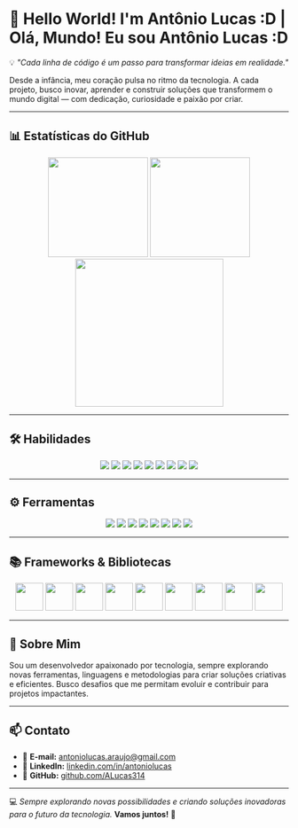 # 🌌 **Hello World! I'm Antônio Lucas :D | Olá, Mundo! Eu sou Antônio Lucas :D**

💡 *"Cada linha de código é um passo para transformar ideias em realidade."*  

Desde a infância, meu coração pulsa no ritmo da tecnologia. A cada projeto, busco inovar, aprender e construir soluções que transformem o mundo digital — com dedicação, curiosidade e paixão por criar.

---

## 📊 **Estatísticas do GitHub**
<div align="center">
  <img src="https://github-readme-stats.vercel.app/api?username=ALucas314&show_icons=true&theme=tokyonight" height="180em">
  <img src="https://github-readme-stats.vercel.app/api/top-langs/?username=ALucas314&layout=compact&show_icons=true&theme=tokyonight&hide=php,blade&include_all_commits=true&count_private=true&langs_count=8" height="180em">
</div>

<div align="center">
  <img src="https://github-readme-activity-graph.vercel.app/graph?username=ALucas314&theme=tokyo-night" height="267em">
</div>

---

## 🛠️ **Habilidades**
<div align="center">
  <img src="https://img.shields.io/badge/HTML5-E34F26?style=for-the-badge&logo=HTML5&logoColor=white">
  <img src="https://img.shields.io/badge/CSS3-1572B6?style=for-the-badge&logo=CSS3&logoColor=white">
  <img src="https://img.shields.io/badge/JavaScript-F7DF1E?style=for-the-badge&logo=JavaScript&logoColor=black">
  <img src="https://img.shields.io/badge/TypeScript-3178C6?style=for-the-badge&logo=TypeScript&logoColor=white">
  <img src="https://img.shields.io/badge/Python-3776AB?style=for-the-badge&logo=Python&logoColor=white">
  <img src="https://img.shields.io/badge/C%23-239120?style=for-the-badge&logo=c-sharp&logoColor=white">
  <img src="https://img.shields.io/badge/SCSS-CC6699?style=for-the-badge&logo=Sass&logoColor=white">
  <img src="https://img.shields.io/badge/Streamlit-FF4B4B?style=for-the-badge&logo=Streamlit&logoColor=white">
  <img src="https://img.shields.io/badge/MySQL-4479A1?style=for-the-badge&logo=MySQL&logoColor=white">
</div>

---

## ⚙️ **Ferramentas**
<div align="center">
  <img src="https://img.shields.io/badge/VSCode-007ACC?style=for-the-badge&logo=Visual-Studio-Code&logoColor=white">
  <img src="https://img.shields.io/badge/Google%20Colab-F9AB00?style=for-the-badge&logo=Google-Colab&logoColor=white">
  <img src="https://img.shields.io/badge/Git-F05032?style=for-the-badge&logo=Git&logoColor=white">
  <img src="https://img.shields.io/badge/Figma-F24E1E?style=for-the-badge&logo=Figma&logoColor=white">
  <img src="https://img.shields.io/badge/GitHub-181717?style=for-the-badge&logo=GitHub&logoColor=white">
  <img src="https://img.shields.io/badge/Notion-000000?style=for-the-badge&logo=Notion&logoColor=white">
  <img src="https://img.shields.io/badge/Vercel-000000?style=for-the-badge&logo=Vercel&logoColor=white">
  <img src="https://img.shields.io/badge/Canva-00C4CC?style=for-the-badge&logo=Canva&logoColor=white">
</div>

---

## 📚 **Frameworks & Bibliotecas**
<div align="center">
  <img src="https://cdn.jsdelivr.net/gh/devicons/devicon/icons/react/react-original.svg" width="50" height="50">
  <img src="https://cdn.jsdelivr.net/gh/devicons/devicon/icons/typescript/typescript-original.svg" width="50" height="50">
  <img src="https://cdn.jsdelivr.net/gh/devicons/devicon/icons/javascript/javascript-original.svg" width="50" height="50">
  <img src="https://cdn.jsdelivr.net/gh/devicons/devicon/icons/css3/css3-original-wordmark.svg" width="50" height="50">
  <img src="https://cdn.jsdelivr.net/gh/devicons/devicon/icons/html5/html5-original-wordmark.svg" width="50" height="50">
  <img src="https://cdn.jsdelivr.net/gh/devicons/devicon/icons/csharp/csharp-original.svg" width="50" height="50">
  <img src="https://cdn-icons-png.flaticon.com/512/5968/5968358.png" width="50" height="50">
  <img src="https://cdn.jsdelivr.net/gh/devicons/devicon/icons/git/git-original.svg" width="50" height="50">
  <img src="https://cdn.jsdelivr.net/gh/devicons/devicon/icons/figma/figma-original.svg" width="50" height="50">
</div>

---

## 🚀 **Sobre Mim**
Sou um desenvolvedor apaixonado por tecnologia, sempre explorando novas ferramentas, linguagens e metodologias para criar soluções criativas e eficientes. Busco desafios que me permitam evoluir e contribuir para projetos impactantes.

---

## 📫 **Contato**
- 📧 **E-mail:** antoniolucas.araujo@gmail.com  
- 💼 **LinkedIn:** [linkedin.com/in/antoniolucas](https://linkedin.com/in/antoniolucas)  
- 🐙 **GitHub:** [github.com/ALucas314](https://github.com/ALucas314)  

---

💻 *Sempre explorando novas possibilidades e criando soluções inovadoras para o futuro da tecnologia.* **Vamos juntos!** 🚀
